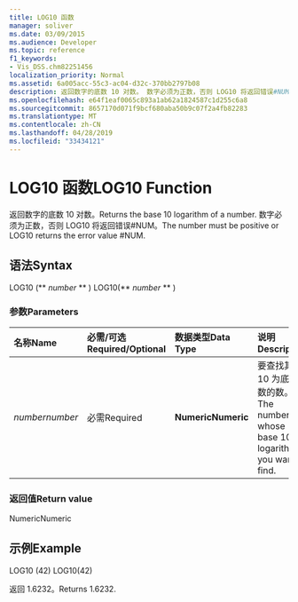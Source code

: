 ```yaml
---
title: LOG10 函数
manager: soliver
ms.date: 03/09/2015
ms.audience: Developer
ms.topic: reference
f1_keywords:
- Vis_DSS.chm82251456
localization_priority: Normal
ms.assetid: 6a005acc-55c3-ac04-d32c-370bb2797b08
description: 返回数字的底数 10 对数。 数字必须为正数，否则 LOG10 将返回错误#NUM。
ms.openlocfilehash: e64f1eaf0065c893a1ab62a1824587c1d255c6a8
ms.sourcegitcommit: 8657170d071f9bcf680aba50b9c07f2a4fb82283
ms.translationtype: MT
ms.contentlocale: zh-CN
ms.lasthandoff: 04/28/2019
ms.locfileid: "33434121"
---
```

# <a name="log10-function"></a><span data-ttu-id="07d88-104">LOG10 函数</span><span class="sxs-lookup"><span data-stu-id="07d88-104">LOG10 Function</span></span>

<span data-ttu-id="07d88-105">返回数字的底数 10 对数。</span><span class="sxs-lookup"><span data-stu-id="07d88-105">Returns the base 10 logarithm of a number.</span></span> <span data-ttu-id="07d88-106">数字必须为正数，否则 LOG10 将返回错误#NUM。</span><span class="sxs-lookup"><span data-stu-id="07d88-106">The number must be positive or LOG10 returns the error value #NUM.</span></span>
  
## <a name="syntax"></a><span data-ttu-id="07d88-107">语法</span><span class="sxs-lookup"><span data-stu-id="07d88-107">Syntax</span></span>

<span data-ttu-id="07d88-108">LOG10 (\*\* *number* \*\* ) </span><span class="sxs-lookup"><span data-stu-id="07d88-108">LOG10(\*\* *number* \*\* )</span></span> 
  
### <a name="parameters"></a><span data-ttu-id="07d88-109">参数</span><span class="sxs-lookup"><span data-stu-id="07d88-109">Parameters</span></span>

|<span data-ttu-id="07d88-110">**名称**</span><span class="sxs-lookup"><span data-stu-id="07d88-110">**Name**</span></span>|<span data-ttu-id="07d88-111">**必需/可选**</span><span class="sxs-lookup"><span data-stu-id="07d88-111">**Required/Optional**</span></span>|<span data-ttu-id="07d88-112">**数据类型**</span><span class="sxs-lookup"><span data-stu-id="07d88-112">**Data Type**</span></span>|<span data-ttu-id="07d88-113">**说明**</span><span class="sxs-lookup"><span data-stu-id="07d88-113">**Description**</span></span>|
|:-----|:-----|:-----|:-----|
| <span data-ttu-id="07d88-114">_number_</span><span class="sxs-lookup"><span data-stu-id="07d88-114">_number_</span></span> <br/> |<span data-ttu-id="07d88-115">必需</span><span class="sxs-lookup"><span data-stu-id="07d88-115">Required</span></span>  <br/> |<span data-ttu-id="07d88-116">**Numeric**</span><span class="sxs-lookup"><span data-stu-id="07d88-116">**Numeric**</span></span> <br/> | <span data-ttu-id="07d88-117">要查找其以 10 为底的对数的数。</span><span class="sxs-lookup"><span data-stu-id="07d88-117">The number whose base 10 logarithm you want to find.</span></span>  <br/> |
   
### <a name="return-value"></a><span data-ttu-id="07d88-118">返回值</span><span class="sxs-lookup"><span data-stu-id="07d88-118">Return value</span></span>

<span data-ttu-id="07d88-119">Numeric</span><span class="sxs-lookup"><span data-stu-id="07d88-119">Numeric</span></span>
  
## <a name="example"></a><span data-ttu-id="07d88-120">示例</span><span class="sxs-lookup"><span data-stu-id="07d88-120">Example</span></span>

<span data-ttu-id="07d88-121">LOG10 (42) </span><span class="sxs-lookup"><span data-stu-id="07d88-121">LOG10(42)</span></span> 
  
<span data-ttu-id="07d88-122">返回 1.6232。</span><span class="sxs-lookup"><span data-stu-id="07d88-122">Returns 1.6232.</span></span> 
  

